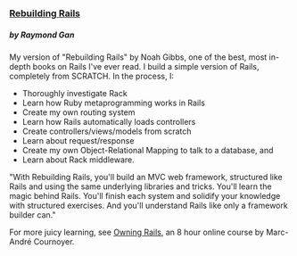 ### [Rebuilding Rails](https://rebuilding-rails.com/)
##### by Raymond Gan

My version of "Rebuilding Rails" by Noah Gibbs, one of the best, most in-depth books on Rails I've ever read. I build a simple version of Rails, completely from SCRATCH. In the process, I:

- Thoroughly investigate Rack
- Learn how Ruby metaprogramming works in Rails
- Create my own routing system
- Learn how Rails automatically loads controllers
- Create controllers/views/models from scratch
- Learn about request/response
- Create my own Object-Relational Mapping to talk to a database, and
- Learn about Rack middleware.

"With Rebuilding Rails, you'll build an MVC web framework, structured like Rails and using the same underlying libraries and tricks. You'll learn the magic behind Rails. You'll finish each system and solidify your knowledge with structured exercises. And you'll understand Rails like only a framework builder can."

For more juicy learning, see [Owning Rails](http://owningrails.com/), an 8 hour online course by Marc-André Cournoyer.